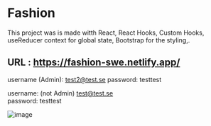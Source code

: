 # Fashion

This project was is made witth React, React Hooks, Custom Hooks, useReducer context for global state, Bootstrap for the styling,.

## URL : https://fashion-swe.netlify.app/
username (Admin): test2@test.se
password: testtest

username: (not Admin) test@test.se  
password: testtest

![image](https://user-images.githubusercontent.com/58572726/118813257-3f8e2580-b8af-11eb-9dff-4e97084d0dcd.png)

